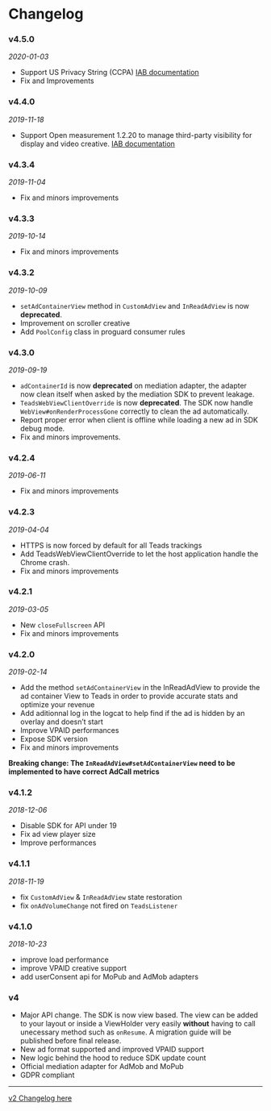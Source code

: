 # Changelog

### v4.5.0
_2020-01-03_
- Support US Privacy String (CCPA) [IAB documentation](https://iabtechlab.com/wp-content/uploads/2019/11/U.S.-Privacy-String-v1.0-IAB-Tech-Lab.pdf)
- Fix and Improvements
 

### v4.4.0
_2019-11-18_
- Support Open measurement 1.2.20 to manage third-party visibility for display and video creative. [IAB documentation](https://iabtechlab.com/standards/open-measurement-sdk/) 
 
### v4.3.4
_2019-11-04_
- Fix and minors improvements

### v4.3.3
_2019-10-14_
- Fix and minors improvements  

### v4.3.2
_2019-10-09_
- `setAdContainerView` method in `CustomAdView` and `InReadAdView` is now **deprecated**.
- Improvement on scroller creative
- Add `PoolConfig` class in proguard consumer rules

### v4.3.0
_2019-09-19_
- `adContainerId` is now **deprecated** on mediation adapter, the adapter now clean itself when asked by the mediation SDK to prevent leakage.
- `TeadsWebViewClientOverride` is now **deprecated**. The SDK now handle `WebView#onRenderProcessGone` correctly to clean the ad automatically.
- Report proper error when client is offline while loading a new ad in SDK debug mode.
- Fix and minors improvements.

### v4.2.4
_2019-06-11_
- Fix and minors improvements
 
### v4.2.3
_2019-04-04_
- HTTPS is now forced by default for all Teads trackings
- Add TeadsWebViewClientOverride to let the host application handle the Chrome crash. 
- Fix and minors improvements

### v4.2.1
_2019-03-05_
- New `closeFullscreen` API 
- Fix and minors improvements

### v4.2.0
_2019-02-14_
- Add the method `setAdContainerView` in the InReadAdView to provide the ad container View to Teads in order to provide accurate stats and optimize your revenue
- Add aditionnal log in the logcat to help find if the ad is hidden by an overlay and doesn’t start
- Improve VPAID performances
- Expose SDK version
- Fix and minors improvements

**Breaking change: The `InReadAdView#setAdContainerView` need to be implemented to have correct AdCall metrics**

### v4.1.2
_2018-12-06_
- Disable SDK for API under 19
- Fix ad view player size
- Improve performances

### v4.1.1
_2018-11-19_
- fix `CustomAdView` & `InReadAdView` state restoration
- fix `onAdVolumeChange` not fired on `TeadsListener` 

### v4.1.0
_2018-10-23_
- improve load performance
- improve VPAID creative support
- add userConsent api for MoPub and AdMob adapters

### v4
- Major API change. The SDK is now view based. The view can be added to your layout or inside a ViewHolder very easily **without** having to call unecessary method such as `onResume`. A migration guide will be published before final release.
- New ad format supported and improved VPAID support
- New logic behind the hood to reduce SDK update count
- Official mediation adapter for AdMob and MoPub
- GDPR compliant

-------

[v2 Changelog here](https://github.com/teads/TeadsSDK-android/blob/v2.5.12/CHANGELOG.md)
